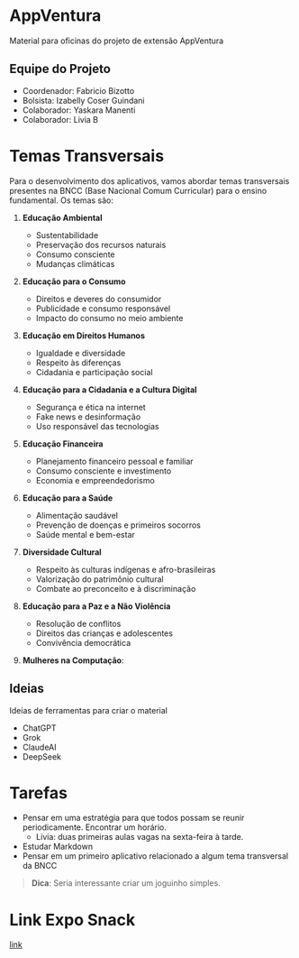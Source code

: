 # AppVentura

Material para oficinas do projeto de extensão AppVentura

## Equipe do Projeto

 - Coordenador: Fabricio Bizotto
 - Bolsista: Izabelly Coser Guindani
 - Colaborador: Yaskara Manenti
 - Colaborador: Livia B

# Temas Transversais

Para o desenvolvimento dos aplicativos, vamos abordar temas transversais presentes na BNCC (Base Nacional Comum Curricular) para o ensino fundamental. Os temas são:

1. **Educação Ambiental**  
   - Sustentabilidade  
   - Preservação dos recursos naturais  
   - Consumo consciente  
   - Mudanças climáticas  

2. **Educação para o Consumo**  
   - Direitos e deveres do consumidor  
   - Publicidade e consumo responsável  
   - Impacto do consumo no meio ambiente  

3. **Educação em Direitos Humanos**  
   - Igualdade e diversidade  
   - Respeito às diferenças  
   - Cidadania e participação social  

4. **Educação para a Cidadania e a Cultura Digital**  
   - Segurança e ética na internet  
   - Fake news e desinformação  
   - Uso responsável das tecnologias  

5. **Educação Financeira**  
   - Planejamento financeiro pessoal e familiar  
   - Consumo consciente e investimento  
   - Economia e empreendedorismo  

6. **Educação para a Saúde**  
   - Alimentação saudável  
   - Prevenção de doenças e primeiros socorros  
   - Saúde mental e bem-estar  

7. **Diversidade Cultural**  
   - Respeito às culturas indígenas e afro-brasileiras  
   - Valorização do patrimônio cultural  
   - Combate ao preconceito e à discriminação  

8. **Educação para a Paz e a Não Violência**  
   - Resolução de conflitos  
   - Direitos das crianças e adolescentes  
   - Convivência democrática

9. **Mulheres na Computação**:

## Ideias

Ideias de ferramentas para criar o material

 - ChatGPT
 - Grok
 - ClaudeAI
 - DeepSeek

# Tarefas

 - Pensar em uma estratégia para que todos possam se reunir periodicamente. Encontrar um horário.
    - Livia: duas primeiras aulas vagas na sexta-feira à tarde.
 - Estudar Markdown
 - Pensar em um primeiro aplicativo relacionado a algum tema transversal da BNCC

> **Dica**: Seria interessante criar um joguinho simples.

# Link Expo Snack

[link](https://snack.expo.dev/@willian_moreira/doces)
